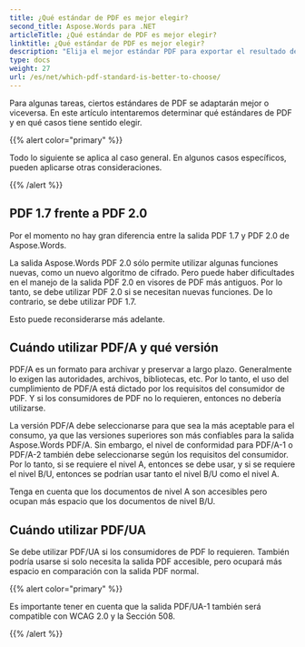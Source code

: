 ```yaml
---
title: ¿Qué estándar de PDF es mejor elegir?
second_title: Aspose.Words para .NET
articleTitle: ¿Qué estándar de PDF es mejor elegir?
linktitle: ¿Qué estándar de PDF es mejor elegir?
description: "Elija el mejor estándar PDF para exportar el resultado de su tarea de programación en C#. ¿Qué estándar de PDF es mejor? PDF 1.7, PDF 2.0, PDF/A-1, PDF/A-2 o PDF/UA."
type: docs
weight: 27
url: /es/net/which-pdf-standard-is-better-to-choose/
---
```


Para algunas tareas, ciertos estándares de PDF se adaptarán mejor o viceversa. En este artículo intentaremos determinar qué estándares de PDF y en qué casos tiene sentido elegir.

{{% alert color="primary" %}}

Todo lo siguiente se aplica al caso general. En algunos casos específicos, pueden aplicarse otras consideraciones.

{{% /alert %}}

## PDF 1.7 frente a PDF 2.0

Por el momento no hay gran diferencia entre la salida PDF 1.7 y PDF 2.0 de Aspose.Words.

La salida Aspose.Words PDF 2.0 sólo permite utilizar algunas funciones nuevas, como un nuevo algoritmo de cifrado. Pero puede haber dificultades en el manejo de la salida PDF 2.0 en visores de PDF más antiguos. Por lo tanto, se debe utilizar PDF 2.0 si se necesitan nuevas funciones. De lo contrario, se debe utilizar PDF 1.7.

Esto puede reconsiderarse más adelante.

## Cuándo utilizar PDF/A y qué versión

PDF/A es un formato para archivar y preservar a largo plazo. Generalmente lo exigen las autoridades, archivos, bibliotecas, etc. Por lo tanto, el uso del cumplimiento de PDF/A está dictado por los requisitos del consumidor de PDF. Y si los consumidores de PDF no lo requieren, entonces no debería utilizarse.

La versión PDF/A debe seleccionarse para que sea la más aceptable para el consumo, ya que las versiones superiores son más confiables para la salida Aspose.Words PDF/A. Sin embargo, el nivel de conformidad para PDF/A-1 o PDF/A-2 también debe seleccionarse según los requisitos del consumidor. Por lo tanto, si se requiere el nivel A, entonces se debe usar, y si se requiere el nivel B/U, entonces se podrían usar tanto el nivel B/U como el nivel A.

Tenga en cuenta que los documentos de nivel A son accesibles pero ocupan más espacio que los documentos de nivel B/U.

## Cuándo utilizar PDF/UA

Se debe utilizar PDF/UA si los consumidores de PDF lo requieren. También podría usarse si solo necesita la salida PDF accesible, pero ocupará más espacio en comparación con la salida PDF normal.

{{% alert color="primary" %}}

Es importante tener en cuenta que la salida PDF/UA-1 también será compatible con WCAG 2.0 y la Sección 508.

{{% /alert %}}